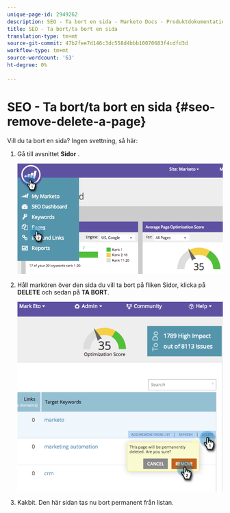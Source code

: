 ```yaml
---
unique-page-id: 2949262
description: SEO - Ta bort en sida - Marketo Docs - Produktdokumentation
title: SEO - Ta bort/ta bort en sida
translation-type: tm+mt
source-git-commit: 47b2fee7d146c3dc558d4bbb10070683f4cdfd3d
workflow-type: tm+mt
source-wordcount: '63'
ht-degree: 0%

---
```



# SEO - Ta bort/ta bort en sida {#seo-remove-delete-a-page}

Vill du ta bort en sida? Ingen svettning, så här:

1. Gå till avsnittet **Sidor** .

   ![](assets/image2014-9-18-13-3a58-3a33.png)

1. Håll markören över den sida du vill ta bort på fliken Sidor, klicka på **DELETE** och sedan på **TA BORT**.

   ![](assets/image2014-9-18-13-3a58-3a39.png)

1. Kakbit. Den här sidan tas nu bort permanent från listan.

